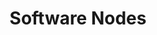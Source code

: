 ---
title: Software Nodes
position: 1.1
type: 
description: 
content_markdown: |-
  Software is categorized by edition, product, version, version group, major version and release. To query a specific category, you query the node that represents the category, such as software editon.
  <br>
  The software product node is a good starting point when you want to start with a product name reference and then build out your query to include data from other software nodes. <br>
  <br>

  The following query examples return data that is specific to that software node: <br>

  * `MATCH (a:SOFTWARE_RELEASE) RETURN a` <br>
     Returns release data <br>
  * `MATCH (a:SOFTWARE_PRODUCT) RETURN a` <br>
     Returns product data <br>
  * `MATCH (a:SOFTWARE_EDITION) RETURN a` <br>
     Returns edition data <br>
  * `MATCH (a:SOFTWARE_VERSION) RETURN a` <br>
     Returns version data <br>
  * `MATCH (a:SOFTWARE_MAJOR_VERSION) RETURN a` <br>
     Returns major version data  <br>
  * `MATCH (a:SOFTWARE_VERSION_GROUP) RETURN a` <br>
     Returns version group data  <br>

  <br>
  
  For more information about specific software nodes, click a link to go to the relevant page:

   * [Product node](../#apisw_prod115)
   * [Version node](../#apisw_verison12)
   * [Edition node](../#apisw_edition15)
   * [Release node](../#apisw_release16)

  Use a combination of the software nodes with relationships to query software data in Technopedia. <br>
  
  The following diagram shows the software nodes, manufacturer node, and node relationships.
  <br>
  ![API Image](/images/sw_graph.png){:class="img-responsive"} <br> 
  <br>
 
  #### Query Examples <br>
    
  To use the `MATCH` statements in the following examples, you append the `MATCH` statement to the following `/tql` endpoint and make a GET request from a API client or use cURL. <br>
  <br>
  `https://v6-1.technopedia.com/tql?q=<MATCH Statement>`
left_code_blocks:
  - code_block: |
      MATCH (n:SOFTWARE_PRODUCT)<-[:HAS_A]-(b:SOFTWARE_VERSION)<-[:HAS_A]-(x:SOFTWARE_RELEASE)-[:HAS_A]->(y:SOFTWARE_EDITION) 
      RETURN n.product, b.version, y.edition 
      LIMIT 5

      RESULTS

      {
        "results": [
            {
                
                "b.version": "4.0",
                "n.product": "Windows NT",
                "y.edition": "Server"
            },
            {
                "b.version": "4.0",
                "n.product": "Windows NT",
                "y.edition": "Server"
            },
            {
                "b.version": "4.0",
                "n.product": "Windows NT",
                "y.edition": "Server"
            },
            {
                "b.version": "3.5",
                "n.product": "Windows NT",
                "y.edition": "Server"
            },
            {
                "b.version": "3.51",
                "n.product": "Windows NT",
                "y.edition": "Server"
            }
        ]
      {  


    title: Example one
    language: javascript
  - code_block: >-
      MATCH (s:SOFTWARE_PRODUCT) 
      WHERE s.product CONTAINS "Vagrant Manager" 
      RETURN s
      
      
      RESPONSE SAMPLE

      {
        "results": [
            {
                "s.alias": null,
                "s.component": null,
                "s.created_at": "2017-08-23 14:23:31",
                "s.desupported_flag": null,
                "s.discontinued_flag": null,
                "s.family": null,
                "s.is_suite": "FALSE",
                "s.modified_at": "2017-12-18 16:44:19",
                "s.product": "Vagrant Manager for OS X",
                "s.technopedia_id": "895b9a9f-4484-437e-a8ba-528fc4ed6c70",
                "s.url": "https://github.com/lanayotech/vagrant-manager"
            },
            {
                "s.alias": null,
                "s.component": null,
                "s.created_at": "2017-08-23 14:23:57",
                "s.desupported_flag": null,
                "s.discontinued_flag": null,
                "s.family": null,
                "s.is_suite": "FALSE",
                "s.modified_at": "2017-08-23 18:30:03",
                "s.product": "Vagrant Manager",
                "s.technopedia_id": "db156f02-ba82-4c3b-bd68-d5eb29372c40",
                "s.url": "http://vagrantmanager.com/windows/"
            }
        ]
      {  

    title: Example 2
    language: javascript
  - code_block: |-
      MATCH (s:SOFTWARE_PRODUCT)-[:BELONGS_TO]->(cat2:CATEGORY_2) 
      WHERE s.product CONTAINS "Tools" 
      RETURN s.product, cat2.label 
      LIMIT 5

      RESULTS 

      {
        "results": [
            {
                "cat2.label": "Accounting",
                "s.product": "Estate Planning Tools"
            },
            {
                "cat2.label": "PIM & Contact Managers",
                "s.product": "FaxTools eXPert"
            },
            {
                "cat2.label": "PIM & Contact Managers",
                "s.product": "Password Recovery Tools"
            },
            {
                "cat2.label": "PIM & Contact Managers",
                "s.product": "OutlookTools"
            },
            {
                "cat2.label": "PIM & Contact Managers",
                "s.product": "Java Calendar Tools"
            }
       ]
      {  

    title: Example three
    language: javascript

  - code_block: |-
      MATCH (s:SOFTWARE_PRODUCT)-[:BELONGS_TO]->(cat2:CATEGORY_2)-[:BELONGS_TO]->(cat1:CATEGORY_1)-[:BELONGS_TO]->(catgrp:CATEGORY_GROUP) 
      WHERE s.product CONTAINS "Tools" RETURN s.product, cat1.label, cat2.label, catgrp.label 
      LIMIT 5

      RESULTS

      {
        "results": [
            {
                "cat1.label": "Product Lifecycle Management (PLM)",
                "cat2.label": "Product Data Management",
                "catgrp.label": "Business Applications",
                "s.product": "Service Desk Knowledge Tools"
            },
            {
                "cat1.label": "Product Lifecycle Management (PLM)",
                "cat2.label": "Product Data Management",
                "catgrp.label": "Business Applications",
                "s.product": "ServicePlus Knowledge Tools"
            },
            {
                "cat1.label": "Product Lifecycle Management (PLM)",
                "cat2.label": "Product Data Management",
                "catgrp.label": "Business Applications",
                "s.product": "Service Desk Knowledge Tools"
            },
            {
                "cat1.label": "Product Lifecycle Management (PLM)",
                "cat2.label": "Product Data Management",
                "catgrp.label": "Business Applications",
                "s.product": "JTB CAD Automation Tools"
            },
            {
                "cat1.label": "Manufacturing Resource Planning (MRP)",
                "cat2.label": "Plant/Shop Control",
                "catgrp.label": "Business Applications",
                "s.product": "PowerTools"
            }      
        ]
      {  

    title: Example four
    language: javascript

  - code_block: |-
      MATCH (n:SOFTWARE_RELEASE)-[:HAS_A]->(r:SOFTWARE_VERSION)-[:HAS_A]->(k:SOFTWARE_PRODUCT) 
      RETURN n, r, k 
      LIMIT 1

      RESULTS

      {
        "results": [
            {
                "k.alias": null,
                "k.component": null,
                "k.created_at": "2008-03-25 22:07:06",
                "k.desupported_flag": null,
                "k.discontinued_flag": null,
                "k.family": "Windows Live",
                "k.is_suite": "FALSE",
                "k.modified_at": "2011-03-21 17:47:50",
                "k.product": "ID Web Authentication Software Development Kit (SDK)",
                "k.technopedia_id": "359e53c0-6cda-4e3b-aaa1-2b05537ca718",
                "k.url": "http://www.microsoft.com/Downloads/details.aspx?familyid=E565FC92-D5F6-4F5F-8713-4DD1C90DE19F&displaylang=en",
                "n.created_at": "2010-01-08 21:17:49",
                "n.desupported_flag": null,
                "n.discontinued_flag": null,
                "n.modified_at": "2014-04-01 14:52:04",
                "n.technopedia_id": "4aa33382-7a99-4210-8e71-7b7680879acd",
                "n.url": null,
                "r.created_at": "2010-01-08 21:04:11",
                "r.desupported_flag": null,
                "r.modified_at": "2012-05-17 18:24:50",
                "r.order": "1",
                "r.patch_level": null,
                "r.technopedia_id": "154568f0-d0b3-4afd-9a4d-079dfc4ebe69",
                "r.version": "1.0"
            }
        ]
      {  

    title: Example five
    language: javascript
  - code_block: |-
      MATCH (sp:SOFTWARE_PRODUCT)<-[:HAS_A]-(se:SOFTWARE_EDITION)<-[:HAS_A]-(srelease:SOFTWARE_RELEASE) 
      RETURN sp.product, se.edition, srelease.technopedia_id 
      LIMIT 5

      RESULTS

      {
        "results": [
            {
                "se.edition": "Server",
                "sp.product": "Windows NT",
                "srelease.technopedia_id": "6f5a33e3-0cc4-4a39-90b4-4ca8c2d1e488"
            },
            {
                "se.edition": "Server",
                "sp.product": "Windows NT",
                "srelease.technopedia_id": "42ec9c15-6fda-4ec4-97dd-a89d454c35a7"
            },
            {
                "se.edition": "Server",
                "sp.product": "Windows NT",
                "srelease.technopedia_id": "cdb759aa-4ce7-49cf-b8ee-5a9c9f441d59"
            },
            {
                "se.edition": "Server",
                "sp.product": "Windows NT",
                "srelease.technopedia_id": "5cdfbb2e-611f-4f50-abf1-26e7eee235f0"
            },
            {
                "se.edition": "Server",
                "sp.product": "Windows NT",
                "srelease.technopedia_id": "9848e1a2-0116-4b62-91da-ee681da8ad1a"
            }
        ]
      {  

    title: Example six
    language: javascript  

  - code_block: |-
      curl -G -H "Authorization: Bearer b93477a9-057b-4878-a16b93477a9-057b-4878-a16f-d7f7d1f27a7af-d7f7d1f27a7a" "https://v6.technopedia.com/tql" --data-urlencode' "q=MATCH (h:SOFTWARE_PRODUCT) RETURN h.product"

      
    title: cURL
    language: bash
right_code_blocks:
  - code_block: |2
      Software consists of the following nodes:

      SOFTWARE_PRODUCT
      SOFTWARE_VERSION
      SOFTWARE_VERSION_GROUP
      SOFTWARE_MAJOR_VERSION
      SOFTWARE_EDITION
      SOFTWARE_RELEASE

      Query specific software data by using the individual nodes, or use relationships to connect nodes.      

    title: Software Nodes
    language: text
  - code_block: |2-
      SOFTWARE NODES RELATIONSHIPS

      (SOFTWARE_PRODUCT)<-[:HAS_A]-(SOFTWARE_EDITION)

      (SOFTWARE_RELEASE)-[:HAS_A]->(SOFTWARE_EDITION)

      (MANUFACTURER)<-[:HAS_A]-(SOFTWARE_PRODUCT)

      (SOFTWARE_VERSION)<-[:HAS_A]-(SOFTWARE_RELEASE)

      (SOFTWARE_VERSION)-[:HAS_A]->(SOFTWARE_VERSION_GROUP)

      (SOFTWARE_VERSION)-[:HAS_A]->(SOFTWARE_MAJOR VERSION)

      (SOFTWARE_RELEASE)-[:HAS_A]->(SUPPORT_STAGE)

      (SOFTWARE_RELEASE)-[:HAS_A]->(SOFTWARE_EDITION)-[:HAS_A]->(SUPPORT_POLICY)

      (SOFTWARE_RELEASE)-[:HAS_A]->(COMPATIBLE_PLATFORM)

      (SOFTWARE_RELEASE)-[:HAS_A]->(CERTIFICATION)

      



    title: Software Nodes Relationships
    language: text
  - code_block: |2-
      WHERE
      Return software products where the name field is equal to ‘Office’. 

      MATCH (s:SOFTWARE_PRODUCT) WHERE s.product = "Office"  RETURN s

      AND
      Return software products where name is Office and the family is HealthMatics. 

      MATCH (s:SOFTWARE_PRODUCT) WHERE s.product = "Office" AND s.family = "HealthMatics" RETURN s 
           
      OR
      Return software products where product name is Office or HealthMatics. 

      MATCH (s:SOFTWARE_PRODUCT) WHERE s.product = "Office" OR s.product = "HealthMatics" RETURN s 
            
      COUNT
      Return count of records. 

      MATCH (s:SOFTWARE_PRODUCT) RETURN count(*) 

      DISTINCT
      Return distinct records only, which do not show duplicates.

      MATCH (s:SOFTWARE_PRODUCT) WHERE s.product = "Microsoft Exchange Server Monitor" RETURN DISTINCT s 
      
      CONTAINS
      Use the CONTAINS clause to return results when an attribute word value is matched. 

      MATCH (s:SOFTWARE_PRODUCT) WHERE s.product CONTAINS "Microsoft" RETURN s 

      AS
      Return output parameter as another name. 

      MATCH (n:SOFTWARE_EDITION) RETURN n.edition as ED, n.modified_at as MOD

      ORDER BY  <br>
      Sort in ascending (ASC) or descending (DESC) order
      
      MATCH (n:SOFTWARE_PRODUCT) RETURN n.product ORDER BY n.product ASC
      MATCH (n:SOFTWARE_PRODUCT) RETURN n.product ORDER BY n.product DESC

      Operators =, <>, >, <, >=, <=
    title: TQL Clauses
    language: text
---